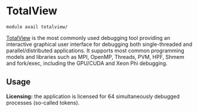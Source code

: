 # TotalView

    module avail totalview/

[TotalView](https://totalview.io/products/totalview) is the most commonly used debugging tool providing an interactive graphical user interface for debugging both single-threaded and parallel/distributed applications. It supports most common programming models and libraries such as MPI, OpenMP, Threads, PVM, HPF, Shmem and fork/exec, including the GPU/CUDA and Xeon Phi debugging.

## Usage

**Licensing:** the application is licensed for 64 simultaneously debugged processes (so-called tokens).

